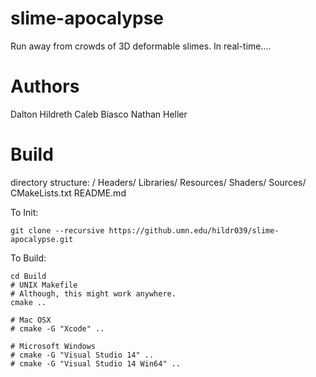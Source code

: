 # slime-apocalypse
Run away from crowds of 3D deformable slimes. In real-time....

# Authors
Dalton Hildreth
Caleb Biasco
Nathan Heller

# Build
directory structure:
/
  Headers/
  Libraries/
  Resources/
  Shaders/
  Sources/
  CMakeLists.txt
  README.md

To Init:
```
git clone --recursive https://github.umn.edu/hildr039/slime-apocalypse.git
```

To Build:
```
cd Build
# UNIX Makefile
# Although, this might work anywhere.
cmake ..

# Mac OSX
# cmake -G "Xcode" ..

# Microsoft Windows
# cmake -G "Visual Studio 14" ..
# cmake -G "Visual Studio 14 Win64" ..
```
